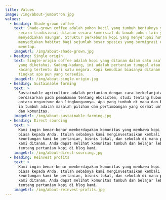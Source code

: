 ```yaml
---
title: Values
image: /img/about-jumbotron.jpg
values:
  - heading: Shade-grown coffee
    text: Shade-grown coffee adalah pohon kecil yang tumbuh bentuknya yang liar, dan
      secara tradisional ditanam secara komersial di bawah pohon lain yang
      menyediakan naungan. Struktur perkebunan kopi yang menyerupai hutan
      menyediakan habitat bagi sejumlah besar spesies yang bermigrasi dan
      menetap.
    imageUrl: /img/about-shade-grown.jpg
  - heading: Single origin
    text: Single-origin coffee adalah kopi yang ditanam dalam satu asal geografis
      yang diketahui. Kadang-kadang, ini adalah pertanian tunggal atau koleksi
      kacang tertentu dari satu negara. Kopi kemudian biasanya ditanam dengan
      tingkat apa pun yang tersedia.
    imageUrl: /img/about-single-origin.jpg
  - heading: Sustainable farming
    text: >
      Sustainable agriculture adalah pertanian dengan cara berkelanjutan
      berdasarkan pada pemahaman tentang ekosistem, studi tentang hubungan
      antara organisme dan lingkungannya. Apa yang tumbuh di mana dan bagaimana
      ia tumbuh adalah masalah pilihan dan pertimbangan yang cermat untuk alam
      dan komunitas.
    imageUrl: /img/about-sustainable-farming.jpg
  - heading: Direct sourcing
    text: >
      Kami ingin benar-benar memberdayakan komunitas yang membawa kopi luar
      biasa kepada Anda. Itulah sebabnya kami menginvestasikan kembali 20% dari
      keuntungan kami ke pertanian, bisnis lokal, dan sekolah di mana pun kopi
      kami ditanam. Anda dapat melihat komunitas tumbuh dan belajar lebih banyak
      tentang pertanian kopi di blog kami.
    imageUrl: /img/about-direct-sourcing.jpg
  - heading: Reinvest profits
    text: >
      Kami ingin benar-benar memberdayakan komunitas yang membawa kopi luar
      biasa kepada Anda. Itulah sebabnya kami menginvestasikan kembali 20% dari
      keuntungan kami ke pertanian, bisnis lokal, dan sekolah di mana pun kopi
      kami ditanam. Anda dapat melihat komunitas tumbuh dan belajar lebih banyak
      tentang pertanian kopi di blog kami.
    imageUrl: /img/about-reinvest-profits.jpg
---
```

